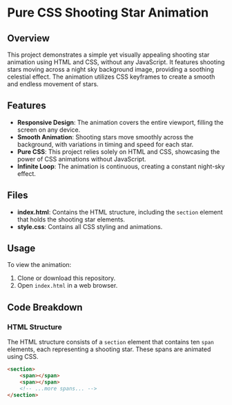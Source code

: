 # Pure CSS Shooting Star Animation

## Overview

This project demonstrates a simple yet visually appealing shooting star animation using HTML and CSS, without any JavaScript. It features shooting stars moving across a night sky background image, providing a soothing celestial effect. The animation utilizes CSS keyframes to create a smooth and endless movement of stars.

## Features

- **Responsive Design**: The animation covers the entire viewport, filling the screen on any device.
- **Smooth Animation**: Shooting stars move smoothly across the background, with variations in timing and speed for each star.
- **Pure CSS**: This project relies solely on HTML and CSS, showcasing the power of CSS animations without JavaScript.
- **Infinite Loop**: The animation is continuous, creating a constant night-sky effect.

## Files

- **index.html**: Contains the HTML structure, including the `section` element that holds the shooting star elements.
- **style.css**: Contains all CSS styling and animations.

## Usage

To view the animation:

1. Clone or download this repository.
2. Open `index.html` in a web browser.

## Code Breakdown

### HTML Structure

The HTML structure consists of a `section` element that contains ten `span` elements, each representing a shooting star. These spans are animated using CSS.

```html
<section>
    <span></span>
    <span></span>
    <!-- ...more spans... -->
</section>
